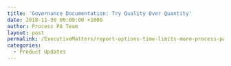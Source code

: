 ```yaml
---
title: 'Governance Documentation: Try Quality Over Quantity'
date: 2018-11-30 00:00:00 +1000
author: Process PA Team
layout: post
permalink: /ExecutiveMatters/report-options-time-limits-more-process-pa-improvements
categories:
  - Product Updates
---
```


